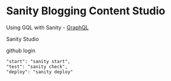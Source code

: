 # Sanity Blogging Content Studio

Using GQL with Sanity - [GraphQL](https://www.sanity.io/docs/graphql)

Sanity Studio

github login

    "start": "sanity start",
    "test": "sanity check",
    "deploy": "sanity deploy"
